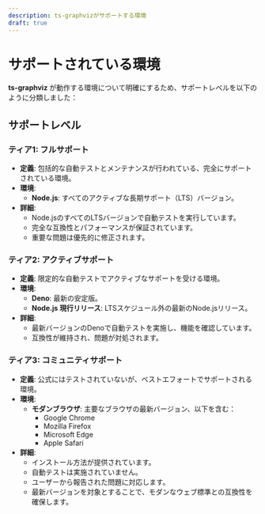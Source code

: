 ```yaml
---
description: ts-graphvizがサポートする環境
draft: true
---
```

# サポートされている環境

**ts-graphviz** が動作する環境について明確にするため、サポートレベルを以下のように分類しました：

## サポートレベル

### ティア1: フルサポート

- **定義**: 包括的な自動テストとメンテナンスが行われている、完全にサポートされている環境。
- **環境**:
  - **Node.js**: すべてのアクティブな長期サポート（LTS）バージョン。
- **詳細**:
  - Node.jsのすべてのLTSバージョンで自動テストを実行しています。
  - 完全な互換性とパフォーマンスが保証されています。
  - 重要な問題は優先的に修正されます。

### ティア2: アクティブサポート

- **定義**: 限定的な自動テストでアクティブなサポートを受ける環境。
- **環境**:
  - **Deno**: 最新の安定版。
  - **Node.js 現行リリース**: LTSスケジュール外の最新のNode.jsリリース。
- **詳細**:
  - 最新バージョンのDenoで自動テストを実施し、機能を確認しています。
  - 互換性が維持され、問題が対処されます。

### ティア3: コミュニティサポート

- **定義**: 公式にはテストされていないが、ベストエフォートでサポートされる環境。
- **環境**:
  - **モダンブラウザ**: 主要なブラウザの最新バージョン、以下を含む：
    - Google Chrome
    - Mozilla Firefox
    - Microsoft Edge
    - Apple Safari
- **詳細**:
  - インストール方法が提供されています。
  - 自動テストは実施されていません。
  - ユーザーから報告された問題に対応します。
  - 最新バージョンを対象とすることで、モダンなウェブ標準との互換性を確保します。
